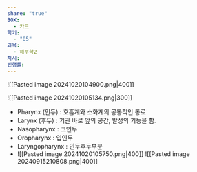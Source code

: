 ```yaml
---
share: "true"
BOX:
  - 카드
학기:
  - "05"
과목:
  - 해부학2
차시: 
진행률: 
---
```


![[Pasted image 20241020104900.png|400]]

![[Pasted image 20241020105134.png|300]]

- Pharynx (인두) : 호흡계와 소화계의 공통적인 통로
- Larynx (후두) : 기관 바로 앞의 공간, 발성의 기능을 함.
- Nasopharynx : 코인두
- Oropharynx : 입인두
- Laryngopharynx : 인두후두부분
- ![[Pasted image 20241020105750.png|400]]
![[Pasted image 20240915210808.png|400]]

